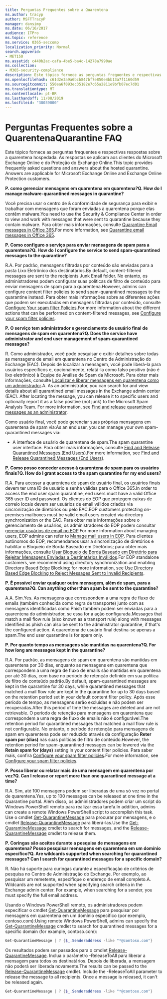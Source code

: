 ```yaml
---
title: Perguntas Frequentes sobre a Quarentena
ms.author: tracyp
author: MSFTTracyP
manager: dansimp
ms.date: 06/16/2017
audience: ITPro
ms.topic: reference
ms.service: O365-seccomp
localization_priority: Normal
search.appverid:
- MET150
ms.assetid: c440b2ac-cafa-4be5-ba4c-14278a7990ae
ms.collection:
- M365-security-compliance
description: Este tópico fornece as perguntas frequentes e respectivas respostas sobre a quarentena hospedada.
ms.openlocfilehash: c61d2e3a9a6bcb847bf7e850e4bb13a7f1160d59
ms.sourcegitcommit: 550ea6f093ec35182e7c65a2811e9bfb07ec7d01
ms.translationtype: MT
ms.contentlocale: pt-BR
ms.lasthandoff: 11/08/2019
ms.locfileid: "38039000"
---
```

# <a name="quarantine-faq"></a><span data-ttu-id="78dab-103">Perguntas Frequentes sobre a Quarentena</span><span class="sxs-lookup"><span data-stu-id="78dab-103">Quarantine FAQ</span></span>

<span data-ttu-id="78dab-p101">Este tópico fornece as perguntas frequentes e respectivas respostas sobre a quarentena hospedada. As respostas se aplicam aos clientes do Microsoft Exchange Online e do Proteção do Exchange Online.</span><span class="sxs-lookup"><span data-stu-id="78dab-p101">This topic provides frequently asked questions and answers about the hosted quarantine. Answers are applicable for Microsoft Exchange Online and Exchange Online Protection customers.</span></span>
  
 <span data-ttu-id="78dab-106">**P. como gerenciar mensagens em quarentena em quarentena?**</span><span class="sxs-lookup"><span data-stu-id="78dab-106">**Q. How do I manage malware-quarantined messages in quarantine?**</span></span>
  
<span data-ttu-id="78dab-107">Você precisa usar o centro de &amp; conformidade de segurança para exibir e trabalhar com mensagens que foram enviadas à quarentena porque elas contêm malware.</span><span class="sxs-lookup"><span data-stu-id="78dab-107">You need to use the Security &amp; Compliance Center in order to view and work with messages that were sent to quarantine because they contain malware.</span></span> <span data-ttu-id="78dab-108">Para obter mais informações, consulte [Quarantine Email messages in Office 365](https://support.office.com/article/Quarantine-email-messages-in-Office-365-4c234874-015e-4768-8495-98fcccfc639b).</span><span class="sxs-lookup"><span data-stu-id="78dab-108">For more information, see [Quarantine email messages in Office 365](https://support.office.com/article/Quarantine-email-messages-in-Office-365-4c234874-015e-4768-8495-98fcccfc639b).</span></span>
  
 <span data-ttu-id="78dab-109">**P. Como configuro o serviço para enviar mensagens de spam para a quarentena?**</span><span class="sxs-lookup"><span data-stu-id="78dab-109">**Q. How do I configure the service to send spam-quarantined messages to the quarantine?**</span></span>
  
<span data-ttu-id="78dab-110">R.</span><span class="sxs-lookup"><span data-stu-id="78dab-110">A.</span></span> <span data-ttu-id="78dab-111">Por padrão, mensagens filtradas por conteúdo são enviadas para a pasta Lixo Eletrônico dos destinatários.</span><span class="sxs-lookup"><span data-stu-id="78dab-111">By default, content-filtered messages are sent to the recipients Junk Email folder.</span></span> <span data-ttu-id="78dab-112">No entanto, os administradores podem configurar suas políticas de filtro de conteúdo para enviar mensagens de spam para a quarentena.</span><span class="sxs-lookup"><span data-stu-id="78dab-112">However, admins can configure content filter policies to send spam-quarantined messages to the quarantine instead.</span></span> <span data-ttu-id="78dab-113">Para obter mais informações sobre as diferentes ações que podem ser executadas em mensagens filtradas por conteúdo, consulte [Configure Your spam filter Policies](configure-your-spam-filter-policies.md).</span><span class="sxs-lookup"><span data-stu-id="78dab-113">For more information about the different actions that can be performed on content-filtered messages, see [Configure your spam filter policies](configure-your-spam-filter-policies.md).</span></span>
  
 <span data-ttu-id="78dab-114">**P. O serviço tem administrador e gerenciamento de usuário final de mensagens de spam em quarentena?**</span><span class="sxs-lookup"><span data-stu-id="78dab-114">**Q. Does the service have administrator and end user management of spam-quarantined messages?**</span></span>
  
<span data-ttu-id="78dab-p104">R. Como administrador, você pode pesquisar e exibir detalhes sobre todas as mensagens de email em quarentena no Centro de Administração do Exchange (EAC). Depois de localizar a mensagem, você pode liberá-la para usuários específicos e, opcionalmente, relatá-la como falso positivo (não é lixo eletrônico) à Equipe de Análise de Spam da Microsoft. Para obter mais informações, consulte [Localizar e liberar mensagens em quarentena como um administrador](find-and-release-quarantined-messages-as-an-administrator.md).</span><span class="sxs-lookup"><span data-stu-id="78dab-p104">A. As an administrator, you can search for and view details about all quarantined email messages in the Exchange admin center (EAC). After locating the message, you can release it to specific users and optionally report it as a false positive (not junk) to the Microsoft Spam Analysis Team. For more information, see [Find and release quarantined messages as an administrator](find-and-release-quarantined-messages-as-an-administrator.md).</span></span>
  
<span data-ttu-id="78dab-119">Como usuário final, você pode gerenciar suas próprias mensagens em quarentena de spam via:</span><span class="sxs-lookup"><span data-stu-id="78dab-119">As an end user, you can manage your own spam-quarantined messages via:</span></span> 
  
- <span data-ttu-id="78dab-120">A interface de usuário de quarentena de spam.</span><span class="sxs-lookup"><span data-stu-id="78dab-120">The spam quarantine user interface.</span></span> <span data-ttu-id="78dab-121">Para obter mais informações, consulte [Find and Release Quarantined Messages (End Users)](https://technet.microsoft.com/library/e439b560-827a-4807-abd3-6b861c1ff786.aspx).</span><span class="sxs-lookup"><span data-stu-id="78dab-121">For more information, see [Find and Release Quarantined Messages (End Users)](https://technet.microsoft.com/library/e439b560-827a-4807-abd3-6b861c1ff786.aspx).</span></span>
        
 <span data-ttu-id="78dab-122">**P. Como posso conceder acesso à quarentena de spam para os usuários finais?**</span><span class="sxs-lookup"><span data-stu-id="78dab-122">**Q. How do I grant access to the spam quarantine for my end users?**</span></span>
  
<span data-ttu-id="78dab-123">R.</span><span class="sxs-lookup"><span data-stu-id="78dab-123">A.</span></span> <span data-ttu-id="78dab-124">Para acessar a quarentena de spam de usuário final, os usuários finais devem ter uma ID de usuário e senha válidas para o Office 365.</span><span class="sxs-lookup"><span data-stu-id="78dab-124">In order to access the end user spam quarantine, end users must have a valid Office 365 user ID and password.</span></span> <span data-ttu-id="78dab-125">Os clientes do EOP que protegem caixas de correio locais devem ser usuários de email válidos criados via sincronização de diretórios ou pelo EAC.</span><span class="sxs-lookup"><span data-stu-id="78dab-125">EOP customers protecting on-premises mailboxes must be valid email users created via directory synchronization or the EAC.</span></span> <span data-ttu-id="78dab-126">Para obter mais informações sobre o gerenciamento de usuários, os administradores do EOP podem consultar [gerenciar usuários de email no EOP](manage-mail-users-in-eop.md).</span><span class="sxs-lookup"><span data-stu-id="78dab-126">For more information about managing users, EOP admins can refer to [Manage mail users in EOP](manage-mail-users-in-eop.md).</span></span> <span data-ttu-id="78dab-127">Para clientes autônomos do EOP, recomendamos usar a sincronização de diretórios e habilitar o Bloqueio de Borda Baseado em Diretórios; para obter mais informações, consulte [Usar Bloqueio de Borda Baseado em Diretório para Rejeitar Mensagens Enviadas a Destinatários Inválidos](https://technet.microsoft.com/library/ca7b7416-92ed-40ad-abdb-695be46ea2e4.aspx).</span><span class="sxs-lookup"><span data-stu-id="78dab-127">For EOP standalone customers, we recommend using directory synchronization and enabling Directory Based Edge Blocking; for more information, see [Use Directory Based Edge Blocking to Reject Messages Sent to Invalid Recipients](https://technet.microsoft.com/library/ca7b7416-92ed-40ad-abdb-695be46ea2e4.aspx).</span></span>
  
 <span data-ttu-id="78dab-128">**P. É possível enviar qualquer outra mensagem, além de spam, para a quarentena?**</span><span class="sxs-lookup"><span data-stu-id="78dab-128">**Q. Can anything other than spam be sent to the quarantine?**</span></span>
  
<span data-ttu-id="78dab-129">A.</span><span class="sxs-lookup"><span data-stu-id="78dab-129">A.</span></span> <span data-ttu-id="78dab-130">Sim.</span><span class="sxs-lookup"><span data-stu-id="78dab-130">Yes.</span></span> <span data-ttu-id="78dab-131">As mensagens que correspondem a uma regra de fluxo de emails (também conhecida como regra de transporte) junto com as mensagens identificadas como Phish também podem ser enviadas para a quarentena do administrador, se essa for a ação configurada.</span><span class="sxs-lookup"><span data-stu-id="78dab-131">Messages that match a mail flow rule (also known as a transport rule) along with messages identified as phish can also be sent to the administrator quarantine, if that's the configured action.</span></span> <span data-ttu-id="78dab-132">A quarentena de usuário final destina-se apenas a spam.</span><span class="sxs-lookup"><span data-stu-id="78dab-132">The end user quarantine is for spam only.</span></span>
  
 <span data-ttu-id="78dab-133">**P. Por quanto tempo as mensagens são mantidas na quarentena?**</span><span class="sxs-lookup"><span data-stu-id="78dab-133">**Q. For how long are messages kept in the quarantine?**</span></span>
  
<span data-ttu-id="78dab-134">R.</span><span class="sxs-lookup"><span data-stu-id="78dab-134">A.</span></span> <span data-ttu-id="78dab-135">Por padrão, as mensagens de spam em quarentena são mantidas em quarentena por 30 dias, enquanto as mensagens em quarentena que correspondem a uma regra de fluxo de emails são mantidas em quarentena por até 30 dias, com base no período de retenção definido em sua política de filtro de conteúdo padrão.</span><span class="sxs-lookup"><span data-stu-id="78dab-135">By default, spam-quarantined messages are kept in the quarantine for 30 days, while quarantined messages that matched a mail flow rule are kept in the quarantine for up to 30 days based on the retention period set in your default content filter policy.</span></span> <span data-ttu-id="78dab-136">Após esse período de tempo, as mensagens serão excluídas e não podem ser recuperadas.</span><span class="sxs-lookup"><span data-stu-id="78dab-136">After this period of time the messages are deleted and are not retrievable.</span></span> <span data-ttu-id="78dab-137">O período de retenção para mensagens em quarentena que correspondem a uma regra de fluxo de emails não é configurável.</span><span class="sxs-lookup"><span data-stu-id="78dab-137">The retention period for quarantined messages that matched a mail flow rule is not configurable.</span></span> <span data-ttu-id="78dab-138">No entanto, o período de retenção para mensagens de spam em quarentena pode ser reduzido através da configuração **Reter spam por (dias)** nas suas políticas de filtro de conteúdo.</span><span class="sxs-lookup"><span data-stu-id="78dab-138">However, the retention period for spam-quarantined messages can be lowered via the **Retain spam for (days)** setting in your content filter policies.</span></span> <span data-ttu-id="78dab-139">Para saber mais, confira [Configure your spam filter policies](configure-your-spam-filter-policies.md).</span><span class="sxs-lookup"><span data-stu-id="78dab-139">For more information, see [Configure your spam filter policies](configure-your-spam-filter-policies.md).</span></span>
  
 <span data-ttu-id="78dab-140">**P. Posso liberar ou relatar mais de uma mensagem em quarentena por vez?**</span><span class="sxs-lookup"><span data-stu-id="78dab-140">**Q. Can I release or report more than one quarantined message at a time?**</span></span>
  
<span data-ttu-id="78dab-141">R.</span><span class="sxs-lookup"><span data-stu-id="78dab-141">A.</span></span> <span data-ttu-id="78dab-142">Sim, até 100 mensagens podem ser liberadas de uma só vez no portal de quarentena.</span><span class="sxs-lookup"><span data-stu-id="78dab-142">Yes, up to 100 messages can be released at one time in the Quarantine portal.</span></span> <span data-ttu-id="78dab-143">Além disso, os administradores podem criar um script do Windows PowerShell remoto para realizar essa tarefa.</span><span class="sxs-lookup"><span data-stu-id="78dab-143">In addition, admins can create a remote Windows PowerShell script to accomplish this task.</span></span> <span data-ttu-id="78dab-144">Use o cmdlet [Get-QuarantineMessage](https://technet.microsoft.com/library/88026da1-8dbc-49e7-80e8-112a32773c34.aspx) para procurar por mensagens, e o cmdlet [Release-QuarantineMessage](https://technet.microsoft.com/library/4a3aa05c-238f-46f2-b8dd-b0e3c38eab3e.aspx) para liberá-las.</span><span class="sxs-lookup"><span data-stu-id="78dab-144">Use the [Get-QuarantineMessage](https://technet.microsoft.com/library/88026da1-8dbc-49e7-80e8-112a32773c34.aspx) cmdlet to search for messages, and the [Release-QuarantineMessage](https://technet.microsoft.com/library/4a3aa05c-238f-46f2-b8dd-b0e3c38eab3e.aspx) cmdlet to release them.</span></span> 
  
 <span data-ttu-id="78dab-145">**P. Coringas são aceitos durante a pesquisa de mensagens em quarentena? Posso pesquisar mensagens em quarentena em um domínio específico?**</span><span class="sxs-lookup"><span data-stu-id="78dab-145">**Q. Are wildcards supported when searching for quarantined messages? Can I search for quarantined messages for a specific domain?**</span></span>
  
<span data-ttu-id="78dab-p110">R. Não há suporte para curingas durante a especificação de critérios de pesquisa no Centro de Administração do Exchange. Por exemplo, ao pesquisar um remetente, especifique o endereço de email completo.</span><span class="sxs-lookup"><span data-stu-id="78dab-p110">A. Wildcards are not supported when specifying search criteria in the Exchange admin center. For example, when searching for a sender, you must specify the full email address.</span></span>
  
<span data-ttu-id="78dab-149">Usando o Windows PowerShell remoto, os administradores podem especificar o cmdlet [Get-QuarantineMessage](https://technet.microsoft.com/library/88026da1-8dbc-49e7-80e8-112a32773c34.aspx) para pesquisar por mensagens em quarentena em um domínio específico (por exemplo, contoso.com):</span><span class="sxs-lookup"><span data-stu-id="78dab-149">Using remote Windows PowerShell, admins can specify the [Get-QuarantineMessage](https://technet.microsoft.com/library/88026da1-8dbc-49e7-80e8-112a32773c34.aspx) cmdlet to search for quarantined messages for a specific domain (for example, contoso.com):</span></span> 
  
```powershell
Get-QuarantineMessage | ? {$_.Senderaddress -like "*@contoso.com"}
```

<span data-ttu-id="78dab-p111">Os resultados podem ser passados para o cmdlet [Release-QuarantineMessage](https://technet.microsoft.com/library/4a3aa05c-238f-46f2-b8dd-b0e3c38eab3e.aspx). Inclua o parâmetro -ReleaseToAll para liberar a mensagem para todos os destinatários. Depois de liberada, a mensagem não poderá ser liberada novamente.</span><span class="sxs-lookup"><span data-stu-id="78dab-p111">The results can be passed to the [Release-QuarantineMessage](https://technet.microsoft.com/library/4a3aa05c-238f-46f2-b8dd-b0e3c38eab3e.aspx) cmdlet. Include the -ReleaseToAll parameter to release the message to all recipients. Once a message is released, it can't be released again.</span></span> 
  
```powershell
Get-QuarantineMessage | ? {$_.Senderaddress -like "*@contoso.com"}
```


